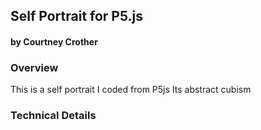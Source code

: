 ## Self Portrait for P5.js
#### by Courtney Crother



### Overview
This is a self portrait I coded from P5js 
Its abstract cubism 

### Technical Details

